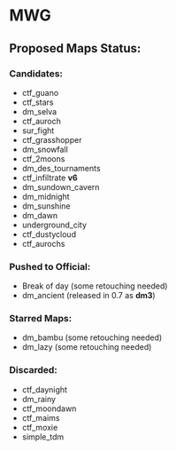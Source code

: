 # MWG

## Proposed Maps Status:

### Candidates:
- ctf_guano
- ctf_stars
- dm_selva
- ctf_auroch
- sur_fight
- ctf_grasshopper
- dm_snowfall
- ctf_2moons
- dm_des_tournaments
- ctf_infiltrate **v6**
- dm_sundown_cavern
- dm_midnight
- dm_sunshine
- dm_dawn
- underground_city
- ctf_dustycloud
- ctf_aurochs

### Pushed to Official:
- Break of day (some retouching needed)
- dm_ancient (released in 0.7 as **dm3**)

### Starred Maps:
- dm_bambu (some retouching needed)
- dm_lazy (some retouching needed)

### Discarded:
- ctf_daynight
- dm_rainy
- ctf_moondawn
- ctf_maims
- ctf_moxie
- simple_tdm
